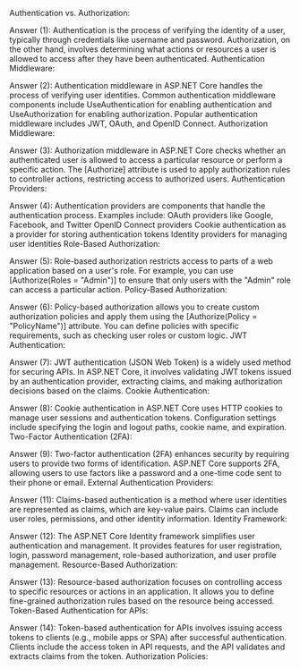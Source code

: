Authentication vs. Authorization:

Answer (1): Authentication is the process of verifying the identity of a user, typically through credentials like username and password. Authorization, on the other hand, involves determining what actions or resources a user is allowed to access after they have been authenticated.
Authentication Middleware:

Answer (2): Authentication middleware in ASP.NET Core handles the process of verifying user identities. Common authentication middleware components include UseAuthentication for enabling authentication and UseAuthorization for enabling authorization. Popular authentication middleware includes JWT, OAuth, and OpenID Connect.
Authorization Middleware:

Answer (3): Authorization middleware in ASP.NET Core checks whether an authenticated user is allowed to access a particular resource or perform a specific action. The [Authorize] attribute is used to apply authorization rules to controller actions, restricting access to authorized users.
Authentication Providers:

Answer (4): Authentication providers are components that handle the authentication process. Examples include:
OAuth providers like Google, Facebook, and Twitter
OpenID Connect providers
Cookie authentication as a provider for storing authentication tokens
Identity providers for managing user identities
Role-Based Authorization:

Answer (5): Role-based authorization restricts access to parts of a web application based on a user's role. For example, you can use [Authorize(Roles = "Admin")] to ensure that only users with the "Admin" role can access a particular action.
Policy-Based Authorization:

Answer (6): Policy-based authorization allows you to create custom authorization policies and apply them using the [Authorize(Policy = "PolicyName")] attribute. You can define policies with specific requirements, such as checking user roles or custom logic.
JWT Authentication:

Answer (7): JWT authentication (JSON Web Token) is a widely used method for securing APIs. In ASP.NET Core, it involves validating JWT tokens issued by an authentication provider, extracting claims, and making authorization decisions based on the claims.
Cookie Authentication:

Answer (8): Cookie authentication in ASP.NET Core uses HTTP cookies to manage user sessions and authentication tokens. Configuration settings include specifying the login and logout paths, cookie name, and expiration.
Two-Factor Authentication (2FA):

Answer (9): Two-factor authentication (2FA) enhances security by requiring users to provide two forms of identification. ASP.NET Core supports 2FA, allowing users to use factors like a password and a one-time code sent to their phone or email.
External Authentication Providers:

Answer (11): Claims-based authentication is a method where user identities are represented as claims, which are key-value pairs. Claims can include user roles, permissions, and other identity information.
Identity Framework:

Answer (12): The ASP.NET Core Identity framework simplifies user authentication and management. It provides features for user registration, login, password management, role-based authorization, and user profile management.
Resource-Based Authorization:

Answer (13): Resource-based authorization focuses on controlling access to specific resources or actions in an application. It allows you to define fine-grained authorization rules based on the resource being accessed.
Token-Based Authentication for APIs:

Answer (14): Token-based authentication for APIs involves issuing access tokens to clients (e.g., mobile apps or SPA) after successful authentication. Clients include the access token in API requests, and the API validates and extracts claims from the token.
Authorization Policies:
